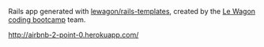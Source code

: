 Rails app generated with [lewagon/rails-templates](https://github.com/lewagon/rails-templates), created by the [Le Wagon coding bootcamp](https://www.lewagon.com) team.

http://airbnb-2-point-0.herokuapp.com/

